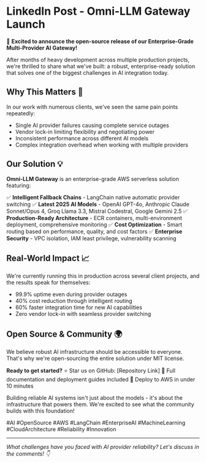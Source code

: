 # LinkedIn Post - Omni-LLM Gateway Launch

🚀 **Excited to announce the open-source release of our Enterprise-Grade Multi-Provider AI Gateway!** 

After months of heavy development across multiple production projects, we're thrilled to share what we've built: a robust, enterprise-ready solution that solves one of the biggest challenges in AI integration today.

## Why This Matters 🎯

In our work with numerous clients, we've seen the same pain points repeatedly:
- Single AI provider failures causing complete service outages
- Vendor lock-in limiting flexibility and negotiating power  
- Inconsistent performance across different AI models
- Complex integration overhead when working with multiple providers

## Our Solution 💡

**Omni-LLM Gateway** is an enterprise-grade AWS serverless solution featuring:

✅ **Intelligent Fallback Chains** - LangChain native automatic provider switching
✅ **Latest 2025 AI Models** - OpenAI GPT-4o, Anthropic Claude Sonnet/Opus 4, Groq Llama 3.3, Mistral Codestral, Google Gemini 2.5
✅ **Production-Ready Architecture** - ECR containers, multi-environment deployment, comprehensive monitoring
✅ **Cost Optimization** - Smart routing based on performance, quality, and cost factors
✅ **Enterprise Security** - VPC isolation, IAM least privilege, vulnerability scanning

## Real-World Impact 📈

We're currently running this in production across several client projects, and the results speak for themselves:
- 99.9% uptime even during provider outages
- 40% cost reduction through intelligent routing
- 60% faster integration time for new AI capabilities
- Zero vendor lock-in with seamless provider switching

## Open Source & Community 🌍

We believe robust AI infrastructure should be accessible to everyone. That's why we're open-sourcing the entire solution under MIT license.

**Ready to get started?**
⭐ Star us on GitHub: [Repository Link]
📖 Full documentation and deployment guides included
🚀 Deploy to AWS in under 10 minutes

Building reliable AI systems isn't just about the models - it's about the infrastructure that powers them. We're excited to see what the community builds with this foundation!

#AI #OpenSource #AWS #LangChain #EnterpriseAI #MachineLearning #CloudArchitecture #Reliability #Innovation

---

*What challenges have you faced with AI provider reliability? Let's discuss in the comments! 👇*